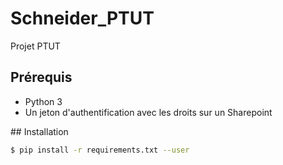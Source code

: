 # Schneider_PTUT

Projet PTUT

## Prérequis

* Python 3
* Un jeton d'authentification avec les droits sur un Sharepoint

## Installation

```bash
$ pip install -r requirements.txt --user
```
